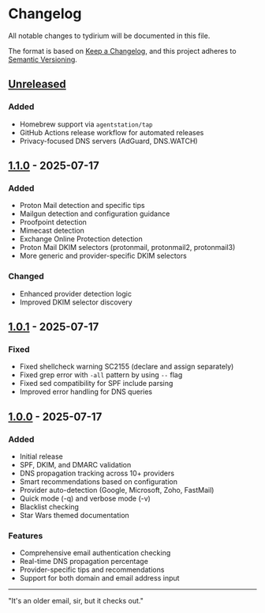 # Changelog

All notable changes to tydirium will be documented in this file.

The format is based on [Keep a Changelog](https://keepachangelog.com/en/1.0.0/),
and this project adheres to [Semantic Versioning](https://semver.org/spec/v2.0.0.html).

## [Unreleased]
### Added
- Homebrew support via `agentstation/tap`
- GitHub Actions release workflow for automated releases
- Privacy-focused DNS servers (AdGuard, DNS.WATCH)

## [1.1.0] - 2025-07-17
### Added
- Proton Mail detection and specific tips
- Mailgun detection and configuration guidance
- Proofpoint detection
- Mimecast detection
- Exchange Online Protection detection
- Proton Mail DKIM selectors (protonmail, protonmail2, protonmail3)
- More generic and provider-specific DKIM selectors

### Changed
- Enhanced provider detection logic
- Improved DKIM selector discovery

## [1.0.1] - 2025-07-17
### Fixed
- Fixed shellcheck warning SC2155 (declare and assign separately)
- Fixed grep error with `-all` pattern by using `--` flag
- Fixed sed compatibility for SPF include parsing
- Improved error handling for DNS queries

## [1.0.0] - 2025-07-17
### Added
- Initial release
- SPF, DKIM, and DMARC validation
- DNS propagation tracking across 10+ providers
- Smart recommendations based on configuration
- Provider auto-detection (Google, Microsoft, Zoho, FastMail)
- Quick mode (-q) and verbose mode (-v)
- Blacklist checking
- Star Wars themed documentation

### Features
- Comprehensive email authentication checking
- Real-time DNS propagation percentage
- Provider-specific tips and recommendations
- Support for both domain and email address input

---

"It's an older email, sir, but it checks out."

[Unreleased]: https://github.com/agentstation/tydirium/compare/v1.1.0...HEAD
[1.1.0]: https://github.com/agentstation/tydirium/compare/v1.0.1...v1.1.0
[1.0.1]: https://github.com/agentstation/tydirium/compare/v1.0.0...v1.0.1
[1.0.0]: https://github.com/agentstation/tydirium/releases/tag/v1.0.0